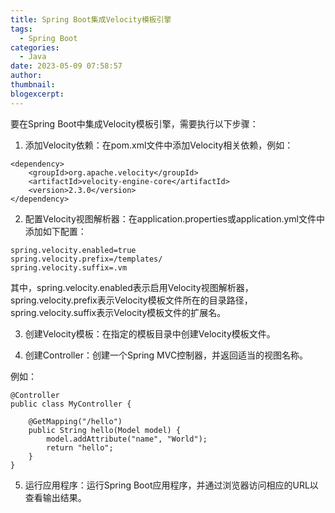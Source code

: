 ```yaml
---
title: Spring Boot集成Velocity模板引擎
tags:
  - Spring Boot
categories:
  - Java
date: 2023-05-09 07:58:57
author:
thumbnail:
blogexcerpt:
---
```

要在Spring Boot中集成Velocity模板引擎，需要执行以下步骤：

1. 添加Velocity依赖：在pom.xml文件中添加Velocity相关依赖，例如：

```
<dependency>
    <groupId>org.apache.velocity</groupId>
    <artifactId>velocity-engine-core</artifactId>
    <version>2.3.0</version>
</dependency>
```

2. 配置Velocity视图解析器：在application.properties或application.yml文件中添加如下配置：

```
spring.velocity.enabled=true
spring.velocity.prefix=/templates/
spring.velocity.suffix=.vm
```

其中，spring.velocity.enabled表示启用Velocity视图解析器，spring.velocity.prefix表示Velocity模板文件所在的目录路径，spring.velocity.suffix表示Velocity模板文件的扩展名。

3. 创建Velocity模板：在指定的模板目录中创建Velocity模板文件。

4. 创建Controller：创建一个Spring MVC控制器，并返回适当的视图名称。

例如：

```
@Controller
public class MyController {

    @GetMapping("/hello")
    public String hello(Model model) {
        model.addAttribute("name", "World");
        return "hello";
    }
}
```

5. 运行应用程序：运行Spring Boot应用程序，并通过浏览器访问相应的URL以查看输出结果。

